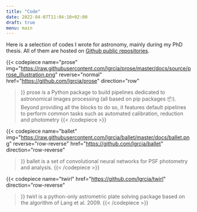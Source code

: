 ```yaml
---
title: "Code"
date: 2022-04-07T11:04:10+02:00
draft: true
menu: main
---
```

Here is a selection of codes I wrote for astronomy, mainly during my PhD thesis. All of them are hosted on [Github public repositories](https://github.com/lgrcia/).

{{< codepiece 
name="prose" 
img="https://raw.githubusercontent.com/lgrcia/prose/master/docs/source/prose_illustration.png" reverse="normal"
href="https://github.com/lgrcia/prose"
direction="row"
>}}
prose is a Python package to build pipelines dedicated to astronomical images processing (all based on pip packages 📦). Beyond providing all the blocks to do so, it features default pipelines to perform common tasks such as automated calibration, reduction and photometry
{{< /codepiece >}}

{{< codepiece 
name="ballet" 
img="https://raw.githubusercontent.com/lgrcia/ballet/master/docs/ballet.png" reverse="row-reverse"
href="https://github.com/lgrcia/ballet"
direction="row-reverse"
>}}
ballet is a set of convolutional neural networks for PSF photometry and analysis.
{{< /codepiece >}}

{{< codepiece 
name="twirl" 
href="https://github.com/lgrcia/twirl"
direction="row-reverse"
>}}
twirl is a python-only astrometric plate solving package based on the algorithm of Lang et al. 2009.
{{< /codepiece >}}